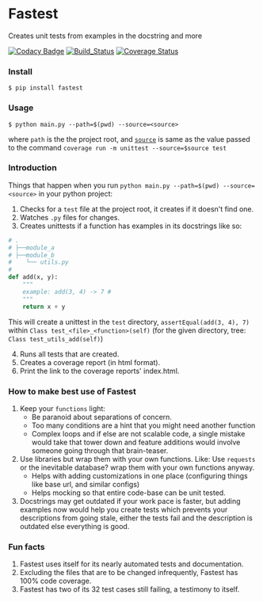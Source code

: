 # Fastest
Creates unit tests from examples in the docstring and more

[![Codacy Badge](https://api.codacy.com/project/badge/Grade/ae01d1185a9b4e93be06e6faf894448d)](https://app.codacy.com/app/AmreshVenugopal/fastest?utm_source=github.com&utm_medium=referral&utm_content=AmreshVenugopal/fastest&utm_campaign=Badge_Grade_Dashboard)
[![Build_Status](https://travis-ci.org/AmreshVenugopal/fastest.svg?branch=master)](https://travis-ci.org/AmreshVenugopal/fastest)
[![Coverage Status](https://coveralls.io/repos/github/AmreshVenugopal/fastest/badge.svg?branch=master)](https://coveralls.io/github/AmreshVenugopal/fastest?branch=master)

### Install

```
$ pip install fastest
```

### Usage
```
$ python main.py --path=$(pwd) --source=<source>
```
where `path` is the the project root, and [`source`](https://coverage.readthedocs.io/en/coverage-4.3.4/source.html#source) 
is same as the value passed to the command `coverage run -m unittest --source=$source test`


### Introduction
Things that happen when you run `python main.py --path=$(pwd) --source=<source>` in your
python project:

1. Checks for a `test` file at the project root, it creates if it doesn't find one.
2. Watches `.py` files for changes.
3. Creates unittests if a function has examples in its docstrings like so:

```python
# .
# ├──module_a
# ├──module_b
#    └── utils.py
#
def add(x, y):
    """
    example: add(3, 4) -> 7 #
    """
    return x + y
```

This will create a unittest in the `test` directory, `assertEqual(add(3, 4), 7)`
within `Class test_<file>_<function>(self)` 
(for the given directory, tree: `Class test_utils_add(self)`)

4. Runs all tests that are created.
5. Creates a coverage report (in html format).
6. Print the link to the coverage reports' index.html.


### How to make best use of Fastest
1. Keep your `functions` light:
    - Be paranoid about separations of concern.
    - Too many conditions are a hint that you might need another function
    - Complex loops and if else are not scalable code, a single mistake would 
    take that tower down and feature additions would involve someone going through 
    that brain-teaser.
2. Use libraries but wrap them with your own functions. Like: Use `requests` or the inevitable database? 
    wrap them with your own functions anyway.
    - Helps with adding customizations in one place (configuring things like base url, and similar configs)
    - Helps mocking so that entire code-base can be unit tested.
3. Docstrings may get outdated if your work pace is faster, but adding examples now 
    would help you create tests which prevents your descriptions from going stale,
    either the tests fail and the description is outdated else everything is good.


### Fun facts
1. Fastest uses itself for its nearly automated tests and documentation.
2. Excluding the files that are to be changed infrequently, Fastest has 100% code coverage.
3. Fastest has two of its 32 test cases still failing, a testimony to itself.
